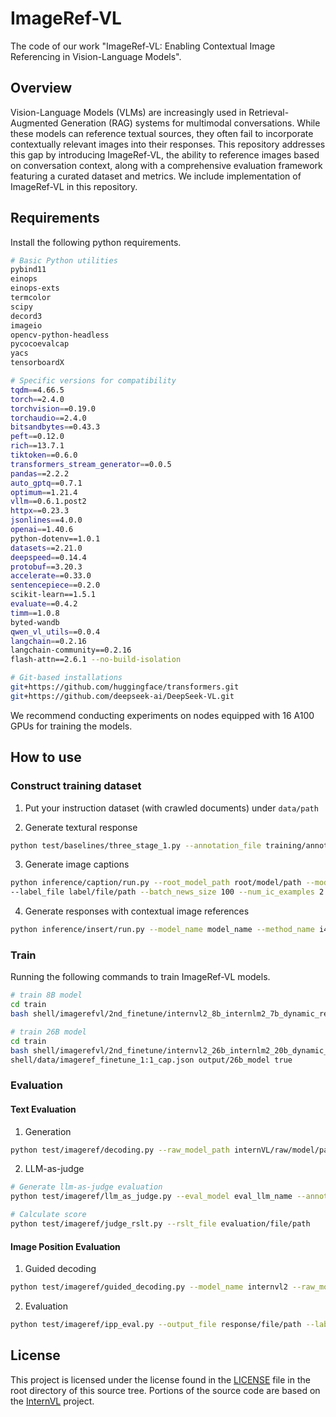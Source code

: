 # ImageRef-VL
The code of our work "ImageRef-VL: Enabling Contextual Image Referencing in Vision-Language Models".

## Overview
Vision-Language Models (VLMs) are increasingly used in Retrieval-Augmented Generation (RAG) systems for multimodal conversations. While these models can reference textual sources, they often fail to incorporate contextually relevant images into their responses. This repository addresses this gap by introducing ImageRef-VL, the ability to reference images based on conversation context, along with a comprehensive evaluation framework featuring a curated dataset and metrics. We include implementation of ImageRef-VL in this repository.

## Requirements

Install the following python requirements.
```bash
# Basic Python utilities
pybind11
einops
einops-exts
termcolor
scipy
decord3
imageio
opencv-python-headless
pycocoevalcap
yacs
tensorboardX

# Specific versions for compatibility
tqdm==4.66.5
torch==2.4.0
torchvision==0.19.0
torchaudio==2.4.0
bitsandbytes==0.43.3
peft==0.12.0
rich==13.7.1
tiktoken==0.6.0
transformers_stream_generator==0.0.5
pandas==2.2.2
auto_gptq==0.7.1
optimum==1.21.4
vllm==0.6.1.post2
httpx==0.23.3
jsonlines==4.0.0
openai==1.40.6
python-dotenv==1.0.1
datasets==2.21.0
deepspeed==0.14.4
protobuf==3.20.3
accelerate==0.33.0
sentencepiece==0.2.0
scikit-learn==1.5.1
evaluate==0.4.2
timm==1.0.8
byted-wandb
qwen_vl_utils==0.0.4
langchain==0.2.16
langchain-community==0.2.16
flash-attn==2.6.1 --no-build-isolation

# Git-based installations
git+https://github.com/huggingface/transformers.git
git+https://github.com/deepseek-ai/DeepSeek-VL.git
```

We recommend conducting experiments on nodes equipped with 16 A100 GPUs for training the models.

## How to use

### Construct training dataset
1. Put your instruction dataset (with crawled documents) under `data/path`

2. Generate textural response
```bash
python test/baselines/three_stage_1.py --annotation_file training/annotation/file --root_image_path data/image/path --model_name model/name --model_path model/checkpoint/path --output_file response/file/path --load_type [api|vllm|hg]
```

3. Generate image captions
```bash
python inference/caption/run.py --root_model_path root/model/path --model_name model_name --method_name caption-in-context --data_dir data/dir --output_dir output/dir --event_file event/file/path --example_file example/file/path --output_caption_file output/caption/file/path
--label_file label/file/path --batch_news_size 100 --num_ic_examples 2 --load_type [api|vllm|hg]
```

4. Generate responses with contextual image references
```bash
python inference/insert/run.py --model_name model_name --method_name i4p-ic --data_dir data/dir --output_dir output/dir --root_model_path root/model/path --caption_file output/caption/file/path --label_file [label/file/path|None] --output_file output/response/file/path --event_file event/file/path  --example_file example/file/path --load_type [api|vllm|hg] --batch_event_size 200 --num_api_threads 20 --num_ic_examples 2 --news_w_all_imgs --unavailable_news_file unavailable/news/file
```

### Train
Running the following commands to train ImageRef-VL models.

```bash
# train 8B model
cd train
bash shell/imagerefvl/2nd_finetune/internvl2_8b_internlm2_7b_dynamic_res_2nd_finetune_full.sh shell/data/imageref_finetune_1:4_cap.json output/8b_model true

# train 26B model
cd train
bash shell/imagerefvl/2nd_finetune/internvl2_26b_internlm2_20b_dynamic_res_2nd_finetune_full.sh 
shell/data/imageref_finetune_1:1_cap.json output/26b_model true
```

### Evaluation
#### Text Evaluation
1. Generation
```bash
python test/imageref/decoding.py --raw_model_path internVL/raw/model/path --model_path your/trained/model --test_annotation_file test/annotation/file/path --output_file response/file/path
```

2. LLM-as-judge
```bash 
# Generate llm-as-judge evaluation
python test/imageref/llm_as_judge.py --eval_model eval_llm_name --annotation_file test/annotation/file/path --response_file response/file/path --wcap --output_file evaluation/file/path

# Calculate score
python test/imageref/judge_rslt.py --rslt_file evaluation/file/path
```

#### Image Position Evaluation
1. Guided decoding
```bash
python test/imageref/guided_decoding.py --model_name internvl2 --raw_model_path internVL/raw/model/path --model_path your/trained/model --test_annotation_file test/annotation/file/path --output_file response/file/path --wcap
```

2. Evaluation
```bash
python test/imageref/ipp_eval.py --output_file response/file/path --label_file label/file/path --event_file event/file/path --annotation_file test/annotation/file/path --model_type guided
```

## License
This project is licensed under the license found in the [LICENSE](LICENSE) file in the root directory of this source tree. Portions of the source code are based on the [InternVL](https://github.com/OpenGVLab/InternVL) project.